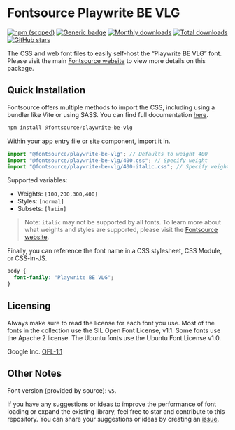 # Fontsource Playwrite BE VLG

[![npm (scoped)](https://img.shields.io/npm/v/@fontsource/playwrite-be-vlg?color=brightgreen)](https://www.npmjs.com/package/@fontsource/playwrite-be-vlg) [![Generic badge](https://img.shields.io/badge/fontsource-passing-brightgreen)](https://github.com/fontsource/fontsource) [![Monthly downloads](https://badgen.net/npm/dm/@fontsource/playwrite-be-vlg)](https://github.com/fontsource/fontsource) [![Total downloads](https://badgen.net/npm/dt/@fontsource/playwrite-be-vlg)](https://github.com/fontsource/fontsource) [![GitHub stars](https://img.shields.io/github/stars/fontsource/fontsource.svg?style=social&label=Star)](https://github.com/fontsource/fontsource/stargazers)

The CSS and web font files to easily self-host the “Playwrite BE VLG” font. Please visit the main [Fontsource website](https://fontsource.org/fonts/playwrite-be-vlg) to view more details on this package.

## Quick Installation

Fontsource offers multiple methods to import the CSS, including using a bundler like Vite or using SASS. You can find full documentation [here](https://fontsource.org/docs/getting-started/introduction).

```javascript
npm install @fontsource/playwrite-be-vlg
```

Within your app entry file or site component, import it in.

```javascript
import "@fontsource/playwrite-be-vlg"; // Defaults to weight 400
import "@fontsource/playwrite-be-vlg/400.css"; // Specify weight
import "@fontsource/playwrite-be-vlg/400-italic.css"; // Specify weight and style
```

Supported variables:
- Weights: `[100,200,300,400]`
- Styles: `[normal]`
- Subsets: `[latin]`

> Note: `italic` may not be supported by all fonts. To learn more about what weights and styles are supported, please visit the [Fontsource website](https://fontsource.org/fonts/playwrite-be-vlg).

Finally, you can reference the font name in a CSS stylesheet, CSS Module, or CSS-in-JS.

```css
body {
  font-family: "Playwrite BE VLG";
}
```

## Licensing
Always make sure to read the license for each font you use. Most of the fonts in the collection use the SIL Open Font License, v1.1. Some fonts use the Apache 2 license. The Ubuntu fonts use the Ubuntu Font License v1.0.

Google Inc.
[OFL-1.1](http://scripts.sil.org/OFL)

## Other Notes
Font version (provided by source): `v5`.

If you have any suggestions or ideas to improve the performance of font loading or expand the existing library, feel free to star and contribute to this repository. You can share your suggestions or ideas by creating an [issue](https://github.com/fontsource/fontsource/issues).